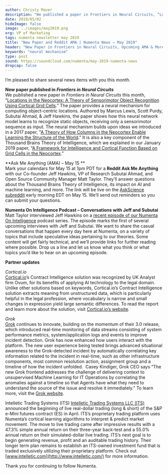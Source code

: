 ```yaml
---
author: Christy Maver
description: "We published a paper in Frontiers in Neural Circuits, “Locations in the Neocortex: A Theory of Sensorimotor Object Recognition Using Cortical Grid Cells.” The paper provides a neural mechanism for computing object-centric locations. We have an upcoming AMA scheduled for May 15. Catch the latest episode of Numenta On Intelligence, and check out the updates from our partners."
date: 2019/05/02
hideImage: false
image: ../images/may2019.png
org: VP of Marketing
tags: numenta newsletter may 2019
title: "New Paper and Reddit AMA | Numenta News – May 2019"
header: "New Paper in Frontiers in Neural Circuits, Upcoming AMA & More"
keywords: "neural mechanism"
type: post
sound: https://soundcloud.com/numenta/may-2019-numenta-news
dropcap: false
---
```


I’m pleased to share several news items with you this month.

**New paper published in *Frontiers in Neural Circuits*** <br>
We published a new paper in *Frontiers in Neural Circuits* this month, “[Locations in the Neocortex: A Theory of Sensorimotor Object Recognition Using Cortical Grid Cells](/neuroscience-research/research-publications/papers/locations-in-the-neocortex-a-theory-of-sensorimotor-object-recognition-using-cortical-grid-cells/).” The paper provides a neural mechanism for computing object-centric locations. Authored by Marcus Lewis, Scott Purdy, Subutai Ahmad, & Jeff Hawkins, the paper shows how this neural network model learns to recognize static objects, receiving only a sensorimotor sequence as input. The neural mechanism builds upon ideas we introduced in a 2017 paper, "[A Theory of How Columns in the Neocortex Enable Learning the Structure of the World](/neuroscience-research/research-publications/papers/a-theory-of-how-columns-in-the-neocortex-enable-learning-the-structure-of-the-world/)." It is also a key component of the Thousand Brains Theory of Intelligence, which we explained in our January 2019 paper, “[A Framework for Intelligence and Cortical Function Based on Grid Cells in the Neocortex](/neuroscience-research/research-publications/papers/a-framework-for-intelligence-and-cortical-function-based-on-grid-cells-in-the-neocortex/).”

**Ask Me Anything (AMA) – May 15 ** <br>
Mark your calendars for May 15 at 1pm PDT for a **Reddit Ask Me Anything** with our Co-founder Jeff Hawkins, VP of Research Subutai Ahmad, and Open Source Community Manager Matt Taylor.  They’ll answer questions about the Thousand Brains Theory of Intelligence, its impact on AI and machine learning, and more. The link will be live on the [AskScience subreddit](https://www.reddit.com/r/askscience/) early morning EDT on May 15. We’ll send out reminders so you can submit your questions.

**Numenta On Intelligence Podcast – Conversations with Jeff and Subutai** <br>
Matt Taylor interviewed Jeff Hawkins on a [recent episode of our Numenta On Intelligence](/resources/numenta-on-intelligence-podcast/episode-10-conversation-with-jeff-hawkins-on-thalamus/) podcast series. The episode marks the first of several upcoming interviews with Jeff and Subutai. We want to share the casual conversations that happen every day here at Numenta, on a variety of topics that include speculative ideas pertaining to our theories. Some content will get fairly technical, and we’ll provide links for further reading where possible. Drop us a line and let us know what you think or what topics you’d like to hear on an upcoming episode.

**Partner updates** <br>

*Cortical.io* <br>
[Cortical.io](http://www.cortical.io/)’s Contract Intelligence solution was recognized by UK Analyst firm Ovum, for its benefits of applying AI technology to the legal domain. Unlike other solutions based on keywords, Cortical.io’s Contract Intelligence solution extracts meaning from unstructured data, which is particularly helpful in the legal profession, where vocabulary is narrow and small changes in expression yield large semantic differences. To read the report and learn more about the solution, visit [Cortical.io’s website](https://www.cortical.io/pressrelease/2019/04/08/cortical-io-contract-intelligence-highlighted-by-ovum.html).

*Grok* <br>
[Grok](http://www.grokstream.com/) continues to innovate, building on the momentum of their 3.0 release, which introduced real-time monitoring of data streams consisting of system performance metrics, system/application logs and events to improve incident detection. Grok has now enhanced how users interact with the platform. The new user experience being tested brings advanced situational awareness to the Grok-detected incident by automatically correlating key information related to the incident in real-time, such as other infrastructure components, most common resolution action, assignment group and a timeline of how the incident unfolded.  Casey Kindiger, Grok CEO says “The new Grok frontend addresses the challenge of delivering context to unsupervised Machine Learning for IT Operations by correlating the anomalies against a timeline so that Agents have what they need to understand the source of the issue and resolve it immediately.” To learn more, visit the [Grok website](http://www.grokstream.com/).

Intelletic Trading Systems (ITS)
[Intelletic Trading Systems LLC (ITS)](http://www.intelletic.com/) announced the beginning of live real-dollar trading (long & short) of the S&P e-Mini futures contract (ES) in April. ITS’s proprietary trading platform uses Numenta’s cortical learning algorithms to interpret & predict market movement. The move to live trading came after impressive results with a 47.3% simple annual return on their three-year back-test and a 55.0% annual return on their simulated-dollar live trading. ITS’s next goal is to begin generating revenue, profit and an auditable trading history. Their longer term plan remains to establish an ITS-owned investment fund that is traded exclusively utilizing their proprietary platform. Check out [www.intelletic.com](http://www.intelletic.com/) for more information.


Thank you for continuing to follow Numenta.
